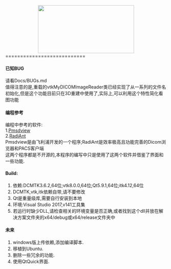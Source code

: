  <div align=center><img width="300" height="150" src="https://s2.ax1x.com/2019/01/06/FbimEd.png"/></div>
===========================


#### 已知BUG
请看Docs/BUGs.md<br>
值得注意的是,重载的vtkMyDICOMImageReader类已经实现了从一系列的文件名初始化,但是这个功能目前只在3D重建中使用了,实际上,可以利用这个特性简化看图功能<br>

#### 编程参考
编程中参考的软件:<br>
1.[Pmsdview](http://pmsdview-12.updatestar.com/)<br/>
2.[RadiAnt](https://www.radiantviewer.com/)<br/>
Pmsdview是由飞利浦开发的一个程序;RadiAnt是效率极高且功能完善的Dicom浏览器和PACS客户端<br>
这两个程序都是不开源的,本程序的编写中只是使用了这两个软件并借鉴了界面和一些功能.<br>

#### Build:
1. 依赖:DCMTK3.6.2,64位;vtk8.0.0,64位;Qt5.9.1,64位;itk4.12,64位 <br>
2. DCMTK,vtk,itk依赖自带,请不要修改<br>
3. Qt是重量级库,需要自行安装到本地<br>
4. 环境:Visual Studio 2017,v141工具集<br>
5. 若运行时缺少DLL,请检查相关的环境变量是否正确,或者找到这个dll并放在解决方案文件夹的x64/debug或x64/release文件夹中<br>

#### 未来
1. windows版上传依赖,添加编译脚本.
2. 移植到Ubuntu.
3. 删除一些冗余的功能.
4. 使用QtQuick界面.